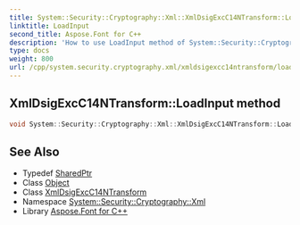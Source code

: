 ```yaml
---
title: System::Security::Cryptography::Xml::XmlDsigExcC14NTransform::LoadInput method
linktitle: LoadInput
second_title: Aspose.Font for C++
description: 'How to use LoadInput method of System::Security::Cryptography::Xml::XmlDsigExcC14NTransform class in C++.'
type: docs
weight: 800
url: /cpp/system.security.cryptography.xml/xmldsigexcc14ntransform/loadinput/
---
```

## XmlDsigExcC14NTransform::LoadInput method




```cpp
void System::Security::Cryptography::Xml::XmlDsigExcC14NTransform::LoadInput(SharedPtr<Object> obj) override
```

## See Also

* Typedef [SharedPtr](../../../system/sharedptr/)
* Class [Object](../../../system/object/)
* Class [XmlDsigExcC14NTransform](../)
* Namespace [System::Security::Cryptography::Xml](../../)
* Library [Aspose.Font for C++](../../../)
